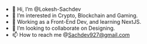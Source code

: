 - 👋 Hi, I’m @Lokesh-Sachdev
- 👀 I’m interested in Crypto, Blockchain and Gaming.
- 🌱 Working as a Front-End Dev, and learning NextJS.
- 💞️ I’m looking to collaborate on Designing.
- 📫 How to reach me @Sachdev927@gmail.com

<!---
Lokesh-Sachdev/Lokesh-Sachdev is a ✨ special ✨ repository because its `README.md` (this file) appears on your GitHub profile.
You can click the Preview link to take a look at your changes.
--->
